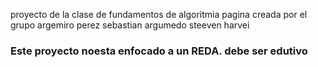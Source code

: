 proyecto de la clase de fundamentos de algoritmia 
pagina creada por el grupo 
argemiro perez
sebastian argumedo
steeven harvei 
### Este proyecto noesta enfocado a un REDA. debe ser edutivo